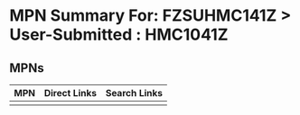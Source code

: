 



# MPN Summary For: FZSUHMC141Z > User-Submitted : HMC1041Z

## MPNs
  

|MPN|Direct Links|Search Links|
| :--- | :--- | :--- |
||||
